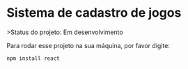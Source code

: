 <h1>Sistema de cadastro de jogos</h1>
>Status do projeto: Em desenvolvimento

Para rodar esse projeto na sua máquina, por favor digite:
```
npm install react
```
